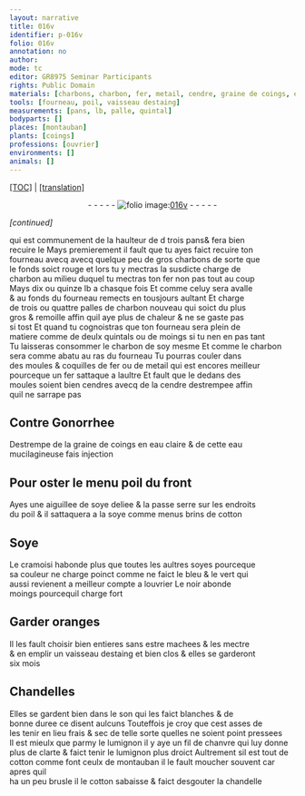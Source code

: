 ```yaml
---
layout: narrative
title: 016v
identifier: p-016v
folio: 016v
annotation: no
author:
mode: tc
editor: GR8975 Seminar Participants
rights: Public Domain
materials: [charbons, charbon, fer, metail, cendre, graine de coings, eau claire, eau, soye, cotton, Soye, cramoisi, soyes, bleu, vert, noir, oranges, estaing, son, chanvre]
tools: [fourneau, poil, vaisseau destaing]
measurements: [pans, lb, palle, quintal]
bodyparts: []
places: [montauban]
plants: [coings]
professions: [ouvrier]
environments: []
animals: []
---
```


<p><a href="{{ site.baseurl }}/diplomatic/">[TOC]</a> | <a href="{{ site.baseurl }}/texts/p-016v_tl/" target="_blank">[translation]</a></p><div class="folio" align="center">- - - - - <a href="http://gallica.bnf.fr/ark:/12148/btv1b10500001g/f38.image" target="_blank"><img src="https://cu-mkp.github.io/2017-workshop-edition/assets/photo-icon.png" alt="folio image: " style="display:inline-block; margin-bottom:-3px;"/>016v</a> - - - - - </div>  
 
*[continued]*
  
qui est commune<span class="exp">ment</span> de la haulteur de <span class="del">d</span> trois <span class="ms">pans</span><span class="del">& fera bien<br/> recuire le</span> Mays premierem<span class="exp">ent</span> il fault que tu ayes faict recuire ton<br/> <span class="tl">fourneau</span> <span class="del">avecq</span> avecq quelque peu de gros <span class="m">charbons</span> de sorte que<br/> le fonds soict rouge et lors tu y mectras la susdicte charge de<br/> <span class="m">charbon</span> au milieu duquel tu mectras ton <span class="m">fer</span> non pas tout au coup<br/> Mays dix ou quinze <span class="ms">lb</span> a chasque fois Et co<span class="exp">mm</span>e celuy sera avalle <br/> <span class="del">&</span> au fonds du <span class="tl">fourneau</span> remects en tousjours aultant Et charge<br/> de trois ou quattre <span class="ms">palle</span>s de <span class="m">charbon</span> nouveau qui soict du plus<br/> gros & remoille affin quil aye plus de chaleur & ne se gaste pas<br/> si tost Et quand tu cognoistras que ton <span class="tl">fourneau</span> sera plein de<br/> matiere co<span class="exp">mm</span>e de deulx <span class="ms">quintal</span>s ou de moings si tu nen en pas tant<br/> Tu laisseras consommer le <span class="m">charbon</span> de soy mesme Et co<span class="exp">mm</span>e le <span class="m">charbon</span><br/> sera comme abatu au ras du <span class="tl">fourneau</span> Tu pourras couler dans<br/> des moules & coquilles de <span class="m">fer</span> ou de <span class="m">metail</span> qui est encores meilleur<br/> pourceque un <span class="m">fer</span> sattaque a laultre Et fault que le dedans des<br/> moules soient bien cendres avecq de la <span class="m">cendre</span> destrempee affin<br/> quil ne sarrape pas
 
 
  

## Contre Go<span class="exp">norrhee</span>

 
Destrempe de la <span class="m">graine de <span class="pa">coings</span></span> en <span class="m">eau claire</span> & de cette <span class="m">eau</span><br/> mucilagineuse fais injection
 
 
  

## Pour oster le menu poil du front

 
Ayes une aiguillee de <span class="m">soye</span> deliee & la passe serre sur les endroits<br/> du <span class="tl">poil</span> & il sattaquera a la <span class="m">soye</span> co<span class="exp">mm</span>e menus brins de <span class="m">cotton</span>
 
 
  

## <span class="m">Soye</span>

 
Le <span class="m">cramoisi</span> habonde plus que toutes les aultres <span class="m">soyes</span> pourceque<br/> sa couleur ne charge poinct comme ne faict le <span class="m">bleu</span> & le <span class="m">vert</span> qui<br/> aussi revienent a meilleur compte a l<span class="pro">ouvrier</span> Le <span class="m">noir</span> abonde<br/> moings pourcequil charge fort
 
 
  

## Garder <span class="m">oranges</span>

 
Il les fault choisir bien entieres sans estre machees & les mectre<br/> & en emplir un <span class="tl">vaisseau d<span class="m">estaing</span></span> <span class="del">et</span> bien clos & elles se garderont<br/> six mois
 
 
  

## Chandelles

 
Elles se gardent bien dans le <span class="m">son</span> qui les faict blanches & de<br/> bonne duree ce disent aulcuns Touteffois je croy que cest asses de<br/> les tenir en lieu frais & sec de telle sorte quelles ne soient point pressees<br/> Il est mieulx que parmy le lumignon il y aye un fil de <span class="m">chanvre</span> qui luy donne<br/> plus de clarte & faict tenir le lumignon plus droict Aultrem<span class="exp">ent</span> sil est tout de<br/> <span class="m">cotton</span> co<span class="exp">mme</span> font ceulx de <span class="pl">montauban</span> il le fault moucher souvent car apres quil<br/> ha un peu brusle <span class="del">il</span> le <span class="m">cotton</span> sabaisse & faict desgouter la chandelle
 
